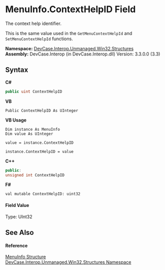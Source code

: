 # MenuInfo.ContextHelpID Field
 

The context help identifier. 

 This is the same value used in the `GetMenuContextHelpId` and `SetMenuContextHelpId` functions.

**Namespace:**&nbsp;<a href="N_DevCase_Interop_Unmanaged_Win32_Structures">DevCase.Interop.Unmanaged.Win32.Structures</a><br />**Assembly:**&nbsp;DevCase.Interop (in DevCase.Interop.dll) Version: 3.3.0.0 (3.3)

## Syntax

**C#**<br />
``` C#
public uint ContextHelpID
```

**VB**<br />
``` VB
Public ContextHelpID As UInteger
```

**VB Usage**<br />
``` VB Usage
Dim instance As MenuInfo
Dim value As UInteger

value = instance.ContextHelpID

instance.ContextHelpID = value
```

**C++**<br />
``` C++
public:
unsigned int ContextHelpID
```

**F#**<br />
``` F#
val mutable ContextHelpID: uint32
```


#### Field Value
Type: UInt32

## See Also


#### Reference
<a href="T_DevCase_Interop_Unmanaged_Win32_Structures_MenuInfo">MenuInfo Structure</a><br /><a href="N_DevCase_Interop_Unmanaged_Win32_Structures">DevCase.Interop.Unmanaged.Win32.Structures Namespace</a><br />